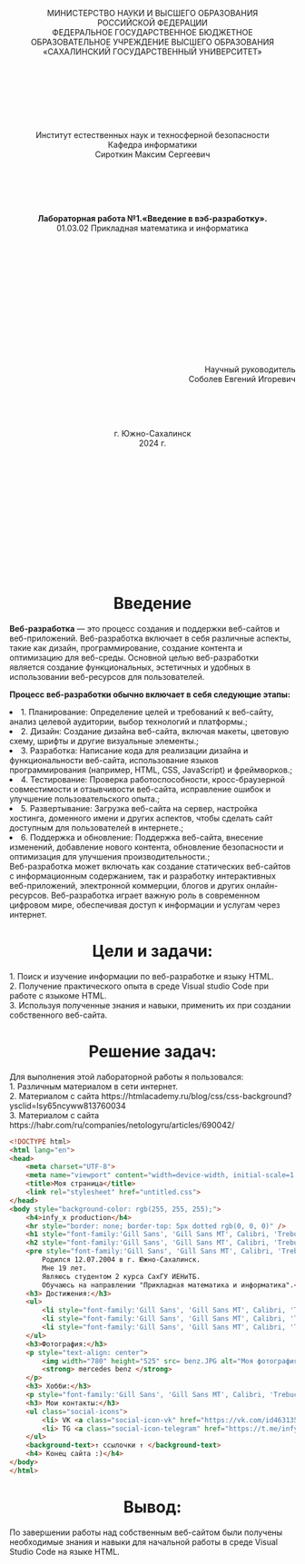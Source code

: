 <p align = "center">МИНИСТЕРСТВО НАУКИ И ВЫСШЕГО ОБРАЗОВАНИЯ<br>
РОССИЙСКОЙ ФЕДЕРАЦИИ<br>
ФЕДЕРАЛЬНОЕ ГОСУДАРСТВЕННОЕ БЮДЖЕТНОЕ<br>
ОБРАЗОВАТЕЛЬНОЕ УЧРЕЖДЕНИЕ ВЫСШЕГО ОБРАЗОВАНИЯ<br>
«САХАЛИНСКИЙ ГОСУДАРСТВЕННЫЙ УНИВЕРСИТЕТ»</p>
<br><br><br><br><br><br>
<p align = "center">Институт естественных наук и техносферной безопасности<br>Кафедра информатики<br>Сироткин Максим Сергеевич</p>
<br><br><br>
<p align = "center"><br><strong>Лабораторная работа №1.«Введение в вэб-разработку».</strong><br>01.03.02 Прикладная математика и информатика</p>
<br><br><br><br><br><br><br><br><br><br><br><br>
<p align = "right">Научный руководитель<br>
Соболев Евгений Игоревич</p>
<br><br><br>
<p align = "center">г. Южно-Сахалинск<br>2024 г.</p>
<br><br><br><br><br><br><br><br><br><br><br><br>

<h1 align = "center">Введение</h1>

<p><b>Веб-разработка</b> — это процесс создания и поддержки веб-сайтов и веб-приложений. Веб-разработка включает в себя различные аспекты, такие как дизайн, программирование, создание контента и оптимизацию для веб-среды. Основной целью веб-разработки является создание функциональных, эстетичных и удобных в использовании веб-ресурсов для пользователей.
<p><b>Процесс веб-разработки обычно включает в себя следующие этапы:</b>
<li>1. Планирование: Определение целей и требований к веб-сайту, анализ целевой аудитории, выбор технологий и платформы.;</li>
<li>2. Дизайн: Создание дизайна веб-сайта, включая макеты, цветовую схему, шрифты и другие визуальные элементы.;</li>
<li>3. Разработка: Написание кода для реализации дизайна и функциональности веб-сайта, использование языков программирования (например, HTML, CSS, JavaScript) и фреймворков.;</li>
<li>4. Тестирование: Проверка работоспособности, кросс-браузерной совместимости и отзывчивости веб-сайта, исправление ошибок и улучшение пользовательского опыта.;</li>
<li>5. Развертывание: Загрузка веб-сайта на сервер, настройка хостинга, доменного имени и других аспектов, чтобы сделать сайт доступным для пользователей в интернете.;</li>
<li>6. Поддержка и обновление: Поддержка веб-сайта, внесение изменений, добавление нового контента, обновление безопасности и оптимизация для улучшения производительности.;</li>
Веб-разработка может включать как создание статических веб-сайтов с информационным содержанием, так и разработку интерактивных веб-приложений, электронной коммерции, блогов и других онлайн-ресурсов. Веб-разработка играет важную роль в современном цифровом мире, обеспечивая доступ к информации и услугам через интернет.
<br>
<h1 align = "center">Цели и задачи:</h1>
  1. Поиск и изучение информации по веб-разработке и языку HTML.<br>
  2. Получение практического опыта в среде Visual studio Code при работе с языкоме HTML.<br>
  3. Используя полученные знания и навыки, применить их при создании собственного веб-сайта.<br>


<p></p>



<h1 align = "center">Решение задач:</h1>
Для выполнения этой лабораторной работы я пользовался:<br>
1. Различным материалом в сети интернет.<br>
2. Материалом с сайта https://htmlacademy.ru/blog/css/css-background?ysclid=lsy65ncyww813760034<br>
3. Материалом с сайта https://habr.com/ru/companies/netologyru/articles/690042/<br>

```html
<!DOCTYPE html>
<html lang="en">
<head>
    <meta charset="UTF-8">
    <meta name="viewport" content="width=device-width, initial-scale=1.0">
    <title>Моя страница</title>
    <link rel="stylesheet" href="untitled.css">
</head>
<body style="background-color: rgb(255, 255, 255);">
    <h4>infy_x production</h4>
    <hr style="border: none; border-top: 5px dotted rgb(0, 0, 0)" />
    <h1 style="font-family:'Gill Sans', 'Gill Sans MT', Calibri, 'Trebuchet MS', sans-serif; font-size: 50px; text-align: center; text-shadow: 0px 3px 7px rgba(50, 50, 50, 0.5); "> Немного обо мне:</h1>
    <h2 style="font-family:'Gill Sans', 'Gill Sans MT', Calibri, 'Trebuchet MS', sans-serif; font-size: 30px; line-height: 0.5; font-style: italic;"> Приветствую, меня зовут Максим! </h2>
    <pre style="font-family:'Gill Sans', 'Gill Sans MT', Calibri, 'Trebuchet MS', sans-serif; font-size: 25px;">
        Родился 12.07.2004 в г. Южно-Сахалинск.
        Мне 19 лет.
        Являюсь студентом 2 курса СахГУ ИЕНиТБ.
        Обучаюсь на направлении "Прикладная математика и информатика".</pre>
    <h3> Достижения:</h3>
    <ul>
        <li style="font-family:'Gill Sans', 'Gill Sans MT', Calibri, 'Trebuchet MS', sans-serif; font-size: 25px;"> Завершение среднего общего образования с отличием;  </li>
        <li style="font-family:'Gill Sans', 'Gill Sans MT', Calibri, 'Trebuchet MS', sans-serif; font-size: 25px;"> Победитель УМНИК 2022; </li>
        <li style="font-family:'Gill Sans', 'Gill Sans MT', Calibri, 'Trebuchet MS', sans-serif; font-size: 25px;"> Завершение курса "3D моделирование" в ДТ Кванториум. </li>
    </ul>
    <h3>Фотография:</h3>
    <p style="text-align: center">
        <img width="780" height="525" src= benz.JPG alt="Моя фотография"><br>
        <strong> mercedes benz </strong>
    </p>
    <h3> Хобби:</h3>
    <p style="font-family:'Gill Sans', 'Gill Sans MT', Calibri, 'Trebuchet MS', sans-serif; font-size: 25px;"> Моё хобби - Программирование.</p>
    <h3> Мои контакты:</h3>
    <ul class="social-icons">
        <li> VK <a class="social-icon-vk" href="https://vk.com/id463135170" title="ВКонтакте" target="_blank" rel="noopener"></a></li>
        <li> TG <a class="social-icon-telegram" href="https://t.me/infy_x" title="Телеграм" target="_blank" rel="noopener"></a></li>
    </ul>
    <background-text>↑ ссылочки ↑ </background-text>
    <h4> Конец сайта :)</h4>
</body>
</html>
```
<h1 align = "center">Вывод:</h1>
<p>По завершении работы над собственным веб-сайтом  были получены необходимые знания и навыки для начальной работы в среде Visual Studio Code на языке HTML.</p>
